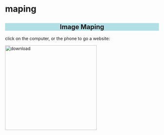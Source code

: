 # maping

<!DOCTYPE html>
<html>
<head>
	<meta charset="utf-8">
	<title>maping</title>
</head>
<body>
  <h2 style="background-color:powderblue; text-align: center; text-decoration-style: wavy; ">Image Maping</h2>  
  <p>click on the computer, or the phone to go a website:</p>
  <img src="![download](https://user-images.githubusercontent.com/61011961/86504494-9ba2a500-bdd6-11ea-8ab1-5dab38ca6e92.jpg)" alt="download"
  usemap="#workmap" width="300" height="279">
  <map name="workmap">
  <area shape="rect" coords="75,6,250,139" href="https://www.google.com">  	
  <area shape="rect" coords="261,37,285,103" href="https://www.gmail.com">
  </map>

</body>
</html>


